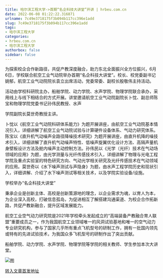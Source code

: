 ```yaml
---
title: 哈尔滨工程大学->首期“名企科技大讲堂”开讲 | hrbeu.com.cn
date: 2022-06-08 01:22:22.316871
urlname: 7c49e3718175f3b094b117cc396e1add
slug: 7c49e3718175f3b094b117cc396e1add
tags: 
- 哈尔滨工程大学
categories:
- hrbeu.com.cn
- 哈尔滨工程大学
authorbox: false
sidebar: false
---
```

为探索校企合作新路径，共促产教深度融合，助力东北全面振兴全方位振兴，6月6日，学校联合航空工业气动院举办首期“名企科技大讲堂”。校长、校党委副书记姚郁，航空工业气动院院长袁立出席活动，党委常委、副校长殷敬伟主持活动。

活动由学校科研院主办，船舶学院、动力学院、水声学院、物理学院联合承办，采用线上与线下相结合的方式开展。讲堂邀请航空工业气动院副院长卜忱、副总师陈宝和物理学院党委书记孙伟民教授、水声
<!--more-->
学院副院长莫世奇教授主讲。

卜忱以《航空工业气动院科研体系能力》为题开展讲座，由航空工业气动院基本情况引入，详细讲解了航空工业气动院试验与计算硬件设备体系、气动力研究体系。陈宝以《直升机气动噪声全路径降噪技术研究》为题开展讲座，由直升机降的噪技术引入，详细讲解了直升机气动噪声特性、低噪声旋翼优化设计方法、高隔声量机身壁板设计方法及舱内噪声主动控制方法。孙伟民以《光学（光纤）技术在气动场领域的应用》为题，由光学测量与光纤传感技术引入，详细讲解了物理与光电工程学院及重点实验室的特色研究方向、气动光学相关研究及光纤传感技术在气动领域的应用。莫世奇以《水下噪声测试与声隐身》为题，由水声工程学院历史和现状引入，详细讲解、介绍了水下噪声测试等相关技术，以及学院实验设备/设施。

学校举办“名企科技大讲堂”

秉承企业是创新主体、高校是创新策源地的理念，以企业需求为魂，以育人为本，为企业深入高校，打破信息孤岛，为促进相互了解搭建沟通渠道、为校企合作拓新路，共促产教新融合，提升区域发展能力。

航空工业空气动力研究院是2021年学校牵头发起成立的“高端装备产教融合育人联盟”重要成员之一，作为我国航空工业领域唯一的风洞试验基地和唯一的空气动力专业研究机构，参与了国家几乎所有重点飞机型号的研制工作，拥有一批国内领先或特有的先进试验技术，为我国众多飞机型号的研制作出了突出贡献。

船舶学院、动力学院、水声学院、物理学院等学院的相关教师、学生参加本次大讲堂。

![图](http://gongxue.cn/__local/4/5A/EE/2EBEDB3B0290077E3B9F81C3CCE_4500DBC5_25B0B.jpg)

[转入文章首发地址](http://gongxue.cn/info/1141/71414.htm)
